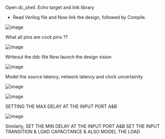 Open dc_shell. Echo target and link library
+ Read Verilog file and Now link the design, followed by Compile.
 
![image](https://user-images.githubusercontent.com/91059226/134951239-dfcae520-0f61-4d3c-8b3e-4d1624396aec.png)

What all pins are cock pins ??

![image](https://user-images.githubusercontent.com/91059226/134951387-6ac643f7-f209-40ff-bccf-becf79917ff6.png)

Writeout the ddc file
Now launch the design vision

![image](https://user-images.githubusercontent.com/91059226/134951544-fc78d4ee-61c5-4711-9b6e-7b1f128d5324.png)

Model the source latency, network latency and clock uncertainity

![image](https://user-images.githubusercontent.com/91059226/134951908-ea8937db-358c-4d18-8413-96acdbb340f2.png)

![image](https://user-images.githubusercontent.com/91059226/134952059-0e0ac075-e9bb-4ac0-bd6d-75d47d74a9f6.png)

SETTING THE MAX DELAY AT THE INPUT PORT A&B

![image](https://user-images.githubusercontent.com/91059226/134952835-2ea6c5d9-fba5-4fa7-8584-9c90eb78f266.png)

Similarly, 
SET THE MIN DELAY AT THE INPUT PORT A&B
SET THE INPUT TRANSITION & LOAD CAPACITANCE & ALSO MODEL THE LOAD



 


 
 
 
 
 
 


